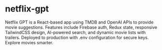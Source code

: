 # netflix-gpt
Netflix GPT is a React-based app using TMDB and OpenAI APIs to provide movie suggestions. Features include Firebase auth, Redux state, responsive TailwindCSS design, AI-powered search, and dynamic movie lists with trailers. Deployed to production with .env configuration for secure keys. Explore movies smarter.

